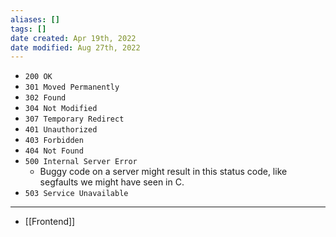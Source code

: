 ```yaml
---
aliases: []
tags: []
date created: Apr 19th, 2022
date modified: Aug 27th, 2022
---
```

- `200 OK`
- `301 Moved Permanently`
- `302 Found`
- `304 Not Modified`
- `307 Temporary Redirect`
- `401 Unauthorized`
- `403 Forbidden`
- `404 Not Found`
- `500 Internal Server Error`
    - Buggy code on a server might result in this status code, like segfaults we might have seen in C.
- `503 Service Unavailable`  

___

- [[Frontend]]